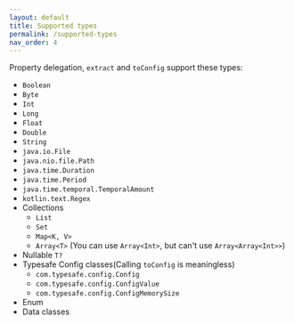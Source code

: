 ```yaml
---
layout: default
title: Supported types
permalink: /supported-types
nav_order: 4
---
```


Property delegation, `extract` and `toConfig` support these types:
- `Boolean`
- `Byte`
- `Int`
- `Long`
- `Float`
- `Double`
- `String`
- `java.io.File`
- `java.nio.file.Path`
- `java.time.Duration`
- `java.time.Period`
- `java.time.temporal.TemporalAmount`
- `kotlin.text.Regex`
- Collections
    - `List`
    - `Set`
    - `Map<K, V>`
    - `Array<T>` (You can use `Array<Int>`, but can't use `Array<Array<Int>>`)
- Nullable `T?`
- Typesafe Config classes(Calling `toConfig` is meaningless)
    - `com.typesafe.config.Config`
    - `com.typesafe.config.ConfigValue`
    - `com.typesafe.config.ConfigMemorySize`
- Enum
- Data classes

